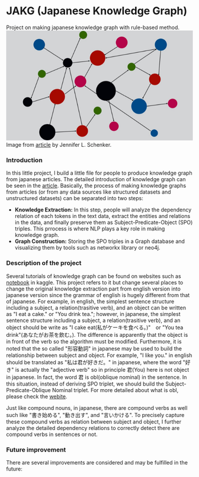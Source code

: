 # JAKG (Japanese Knowledge Graph)
Project on making japanese knowledge graph with rule-based method.
<img src="https://raw.githubusercontent.com/blaze7451/JAKG/main/Image/image002.png"  width="100%" height="50%">
Image from [article](https://theinnovator.news/the-business-case-for-knowledge-graphs/) by Jennifer L. Schenker.
### Introduction
In this little project, I build a little file for people to produce knowledge graph from japanese articles. The detailed introduction of knowledge graph can be seen in the [article](https://medium.com/analytics-vidhya/a-knowledge-graph-implementation-tutorial-for-beginners-3c53e8802377). Basically, the process of making knowledge graphs from articles (or from any data sources like structured datasets and unstructured datasets) can be separated into two steps:
* **Knowledge Extraction:** In this step, people will analyze the dependency relation of each tokens in the text data, extract the entities and relations in the data, and finally preserve them as Subject-Predicate-Object (SPO) triples. This prrocess is where NLP plays a key role in making knowledge graph.
* **Graph Construction:** Storing the SPO triples in a Graph database and visualizing them by tools such as networkx library or neo4j.

### Description of the project
Several tutorials of knowledge graph can be found on websites such as [notebook](https://www.kaggle.com/code/pavansanagapati/knowledge-graph-nlp-tutorial-bert-spacy-nltk) in kaggle. This project refers to it but change several places to change the original knowledge extraction part from english version into japanese version since the grammar of english is hugely different from that of japanese. For example, in english, the simplest sentence structure including a subject, a relation(trasitive verb), and an object can be written as "I eat a cake." or "You drink tea."; however, in japanese, the simplest sentence structure including a subject, a relation(trasitive verb), and an object should be write as "I cake eat(私がケーキを食べる。)"　or "You tea drink"(あなたがお茶を飲む。). The difference is apparently that the object is in front of the verb so the algorithm must be modified. Furthermore, it is noted that the so called "形容動詞" in japanese may be used to build the relationship between subject and object. For example, "I like you." in english should be translated as "私は君が好きだ。" in japanese, where the word "好き" is actually the "adjective verb" so in principle 君(You) here is not object in japanese. In fact, the word 君 is obl(oblique nominal) in the sentence. In this situation, instead of deriving SPO triplet, we should build the Subject-Predicate-Oblique Nominal triplet. For more detailed about what is obl, please check the [webite](https://universaldependencies.org/u/dep/index.html).

Just like compound nouns, in japanese, there are compound verbs as well such like "書き始める", "動き出す", and "言いかける". To precisely capture these compound verbs as relation between subject and object, I further analyze the detailed dependency relations to correctly detect there are compound verbs in sentences or not.

### Future improvement
There are several improvements are considered and may be fulfilled in the future:
